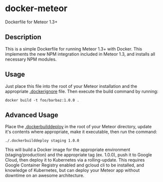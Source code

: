 # docker-meteor
Dockerfile for Meteor 1.3+


## Description
This is a simple Dockerfile for running Meteor 1.3+ with Docker. This implements the new NPM integration included in Meteor 1.3, and installs all necessary NPM modules.

## Usage
Just place this file into the root of your Meteor installation and the appropriate [.dockerignore](https://github.com/markoshust/docker-meteor/blob/master/.dockerignore) file. Then execute the build command by running:

```
docker build -t foo/barbaz:1.0.0 .
```

## Advanced Usage
Place the [.dockerbuilddeploy](https://github.com/markoshust/docker-meteor/blob/master/.dockerbuilddeploy) in the root of your Meteor directory, update it's contents where appropriate, make it executable, then run the command:

```
./.dockerbuilddeploy staging 1.0.0
```

This will build a Docker image for the appropriate environment (staging/production) and the appropriate tag (ex. 1.0.0), push it to Google Cloud, then deploy it to Kubernetes via a rolling-update. This requires Google Container Registry enabled and gcloud cli to be installed, and knowledge of Kubernetes, but can deploy your Meteor app without downtime on an awesome architecture.
